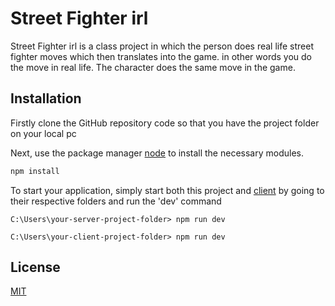 # Street Fighter irl

Street Fighter irl is a class project in which the person does real life street fighter moves which then translates into the game.
in other words you do the move in real life. The character does the same move in the game.

## Installation

Firstly clone the GitHub repository code so that you have the project folder on your local pc

Next, use the package manager [node](https://nodejs.org/en) to install the necessary modules.

```bash
npm install
```

To start your application, simply start both this project and [client](https://github.com/RadiazOm/Street-fighter-irl) by going to their respective folders and run the 'dev' command

```shell
C:\Users\your-server-project-folder> npm run dev
```

```shell
C:\Users\your-client-project-folder> npm run dev
```

## License

[MIT](https://choosealicense.com/licenses/mit/)